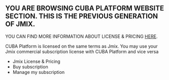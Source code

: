 ## YOU ARE BROWSING CUBA PLATFORM WEBSITE SECTION. THIS IS THE PREVIOUS GENERATION OF JMIX.

YOU CAN FIND MORE INFORMATION ABOUT LICENSE & PRICING [HERE](https://www.jmix.io/subscription-plans-and-prices/).


CUBA Platform is licensed on the same terms as Jmix.
You may use your Jmix commercial subscription license with CUBA Platform and vice versa

- Jmix License & Pricing
- Buy subscription
- Manage my subscription